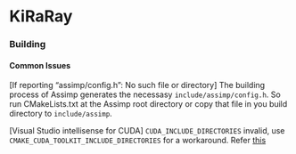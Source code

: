 # KiRaRay

### Building

#### Common Issues

[If reporting “assimp/config.h”: No such file or directory] The building process of Assimp generates the necessasy `include/assimp/config.h`. So run CMakeLists.txt at the Assimp root directory or copy that file in you build directory to `include/assimp`.

[Visual Studio intellisense for CUDA] `CUDA_INCLUDE_DIRECTORIES` invalid, use `CMAKE_CUDA_TOOLKIT_INCLUDE_DIRECTORIES` for a workaround. Refer [this](https://gitlab.kitware.com/cmake/cmake/-/issues/19229)